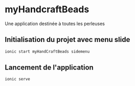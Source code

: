 # myHandcraftBeads
Une application destinée à toutes les perleuses

## Initialisation du projet avec menu slide
```bash
ionic start myHandCraftBeads sidemenu
```
## Lancement de l'application
```bash
ionic serve
```

